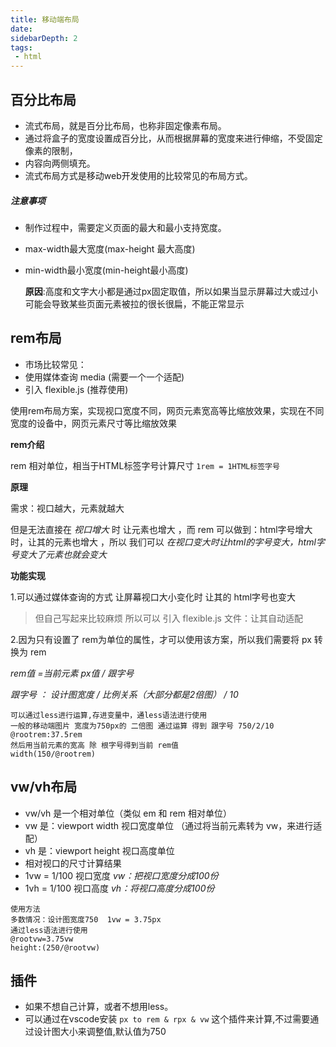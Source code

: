 ```yaml
---
title: 移动端布局
date: 
sidebarDepth: 2
tags:
 - html
---
```


## 百分比布局

- 流式布局，就是百分比布局，也称非固定像素布局。
- 通过将盒子的宽度设置成百分比，从而根据屏幕的宽度来进行伸缩，不受固定像素的限制，
- 内容向两侧填充。
- 流式布局方式是移动web开发使用的比较常见的布局方式。

##### 注意事项

- 制作过程中，需要定义页面的最大和最小支持宽度。

- max-width最大宽度(max-height 最大高度)

- min-width最小宽度(min-height最小高度)

  **原因**:高度和文字大小都是通过px固定取值，所以如果当显示屏幕过大或过小可能会导致某些页面元素被拉的很长很扁，不能正常显示

## rem布局
- 市场比较常见：
- 使用媒体查询 media (需要一个一个适配)
- 引入 flexible.js (推荐使用)

使用rem布局方案，实现视口宽度不同，网页元素宽高等比缩放效果，实现在不同宽度的设备中，网页元素尺寸等比缩放效果

**rem介绍**

rem 相对单位，相当于HTML标签字号计算尺寸   `1rem = 1HTML标签字号`

**原理**

需求：视口越大，元素就越大

但是无法直接在 *视口增大* 时 让元素也增大 ，而 rem 可以做到：html字号增大时，让其的元素也增大 ，所以 我们可以 *在视口变大时让html的字号变大，html字号变大了元素也就会变大*

**功能实现**

1.可以通过媒体查询的方式  让屏幕视口大小变化时 让其的 html字号也变大 

> 但自己写起来比较麻烦 所以可以 引入 flexible.js 文件：让其自动适配



2.因为只有设置了 rem为单位的属性，才可以使用该方案，所以我们需要将 px 转换为 rem

*rem值 =当前元素 px值 / 跟字号*

*跟字号 ： 设计图宽度 / 比例关系（大部分都是2倍图） / 10* 
```less
可以通过less进行运算,存进变量中，通less语法进行使用
一般的移动端图片 宽度为750px的 二倍图 通过运算 得到 跟字号 750/2/10
@rootrem:37.5rem
然后用当前元素的宽高 除 根字号得到当前 rem值
width(150/@rootrem)
```

## vw/vh布局

- vw/vh 是一个相对单位（类似 em 和 rem 相对单位）
- vw 是：viewport width 视口宽度单位 （通过将当前元素转为 vw，来进行适配）
- vh 是：viewport height 视口高度单位
- 相对视口的尺寸计算结果
- 1vw = 1/100 视口宽度  *vw：把视口宽度分成100份* 
- 1vh = 1/100 视口高度    *vh：将视口高度分成100份*

```less
使用方法
多数情况：设计图宽度750  1vw = 3.75px
通过less语法进行使用
@rootvw=3.75vw
height:(250/@rootvw)
```
## 插件
- 如果不想自己计算，或者不想用less。
- 可以通过在vscode安装 `px to rem & rpx & vw` 这个插件来计算,不过需要通过设计图大小来调整值,默认值为750








